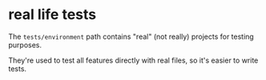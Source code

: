 # real life tests

The `tests/environment` path contains "real" (not really) projects for testing purposes.

They're used to test all features directly with real files, so it's easier to write tests.
